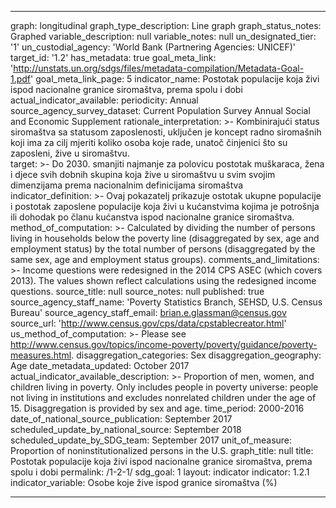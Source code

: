 ---

graph: longitudinal
graph_type_description: Line  graph
graph_status_notes: Graphed
variable_description: null
variable_notes: null
un_designated_tier: '1'
un_custodial_agency: 'World  Bank  (Partnering  Agencies:  UNICEF)'
target_id: '1.2'
has_metadata: true
goal_meta_link: 'http://unstats.un.org/sdgs/files/metadata-compilation/Metadata-Goal-1.pdf'
goal_meta_link_page: 5
indicator_name: Postotak populacije koja živi ispod nacionalne granice siromaštva, prema spolu i dobi
actual_indicator_available:
periodicity: Annual
source_agency_survey_dataset: Current  Population  Survey  Annual  Social  and  Economic  Supplement
rationale_interpretation: >-
  Kombinirajući status siromaštva sa statusom zaposlenosti, uključen je koncept radno siromašnih koji ima za cilj mjeriti koliko osoba koje rade, unatoč činjenici što su zaposleni, žive u siromaštvu.  
target: >-
  Do 2030. smanjiti najmanje za polovicu postotak muškaraca, žena i djece svih dobnih skupina koja žive u siromaštvu u svim svojim dimenzijama prema nacionalnim definicijama siromaštva
indicator_definition: >-
  Ovaj pokazatelj prikazuje ostotak ukupne populacije i postotak zaposlene populacije koja živi u kućanstvima kojima je potrošnja ili dohodak po članu kućanstva ispod nacionalne granice siromaštva. 
method_of_computation: >-
  Calculated  by  dividing  the  number  of  persons  living  in  households  below  the  poverty  line  (disaggregated  by  sex,  age  and  employment  status)  by  the  total  number  of  persons  (disaggregated  by  the  same  sex,  age  and  employment  status  groups).
comments_and_limitations: >-
  Income  questions  were  redesigned  in  the  2014  CPS  ASEC  (which  covers  2013).  The  values  shown  reflect  calculations  using  the  redesigned  income  questions.
source_title: null
source_notes: null
published: true
source_agency_staff_name: 'Poverty  Statistics  Branch,  SEHSD,  U.S.  Census  Bureau'
source_agency_staff_email: brian.e.glassman@census.gov
source_url: 'http://www.census.gov/cps/data/cpstablecreator.html'
us_method_of_computation: >-
  Please  see  http://www.census.gov/topics/income-poverty/poverty/guidance/poverty-measures.html.
disaggregation_categories: Sex
disaggregation_geography: Age
date_metadata_updated: October  2017
actual_indicator_available_description: >-
  Proportion  of  men,  women,  and  children  living  in  poverty.  Only  includes  people  in  poverty  universe:  people  not  living  in  institutions  and  excludes  nonrelated  children  under  the  age  of  15.  Disaggregation  is  provided  by  sex  and  age.
time_period: 2000-2016
date_of_national_source_publication: September  2017
scheduled_update_by_national_source: September  2018
scheduled_update_by_SDG_team: September  2017
unit_of_measure: Proportion  of  noninstitutionalized  persons  in  the  U.S.
graph_title: null
title: Postotak populacije koja živi ispod nacionalne granice siromaštva, prema spolu i dobi
permalink: /1-2-1/
sdg_goal: 1
layout: indicator
indicator: 1.2.1
indicator_variable: Osobe koje žive ispod granice siromaštva (%)

---